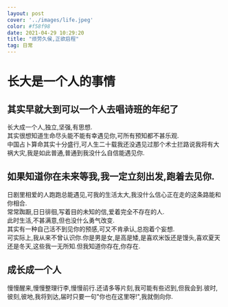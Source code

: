 ```yaml
---
layout: post
cover: '../images/life.jpeg'
color: #f58f98
date: 2021-04-29 10:29:20
title: "烦劳久侯,正欲启程"
tag: 日常
---
```

# 长大是一个人的事情


## 其实早就大到可以一个人去唱诗班的年纪了


长大成一个人,独立,坚强,有思想.    
其实很想知道生命尽头能不能有幸遇见你,可所有预知都不甚乐观.    
中国占卜算命其实十分盛行,可人生二十载我还没遇见过那个术士拦路说我将有大祸大灾,我是如此普通,普通到我没什么自信能遇见你.   

## 如果知道你在未来等我,我一定立刻出发,跑着去见你.


日剧里相爱的人跑跑总能遇见,可我的生活太大,我没什么信心正在走的这条路能和你相合.    
常常踟蹰,日日徘徊,写着目的未知的信,爱着完全不存在的人.    
此时生活,不甚满意,但也没什么勇气改变.    
其实有一种自己活不到见你的预感,可又不肯承认,总抱着个妄想.    
可实际上,我从来不曾认识你.你是男是女,是高是矮,是喜欢米饭还是馒头,喜欢夏天还是冬天,这些我一无所知.但我知道你存在,你存在.   

## 成长成一个人


慢慢醒来,慢慢整理行李,慢慢前行.还请多等片刻,我可能有些迟到,但我会到.彼时,彼刻,彼地,我将到达,届时只要一句"你也在这里呀!",我就倒向你.
